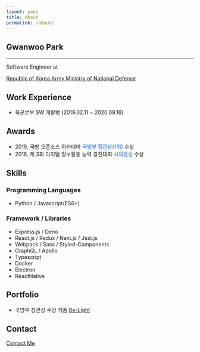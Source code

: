 ```yaml
---
layout: page
title: About
permalink: /about/
---
```


## Gwanwoo Park

---

Software Engineer at

[Republic of Korea Army Ministry of National Defense](https://army.mil.kr/)

## Work Experience

- 육군본부 SW 개발병 (2019.02.11 ~ 2020.09.16)

## Awards

- 2019, 국방 오픈소스 아카데미 <span style="color:cornflowerblue; font-weight: bold;">국방부 장관상(1위)</span> 수상
- 2016, 제 3회 디지털 정보활용 능력 경진대회 <span style="color:cornflowerblue; font-weight: bold;">시의장상</span> 수상

## Skills

### Programming Languages

- Python / Javascript(ES6+)

### Framework / Libraries

- Express.js / Deno
- React.js / Redux / Next.js / Jest.js
- Webpack / Sass / Styled-Components
- GraphQL / Apollo
- Typescript
- Docker
- Electron
- ReactNative

## Portfolio

- 국방부 장관상 수상 작품 [Be-Light](https://github.com/gwanwoodev/be-light)

## Contact

[Contact Me](https://gwanwoodev.github.io/contact)
